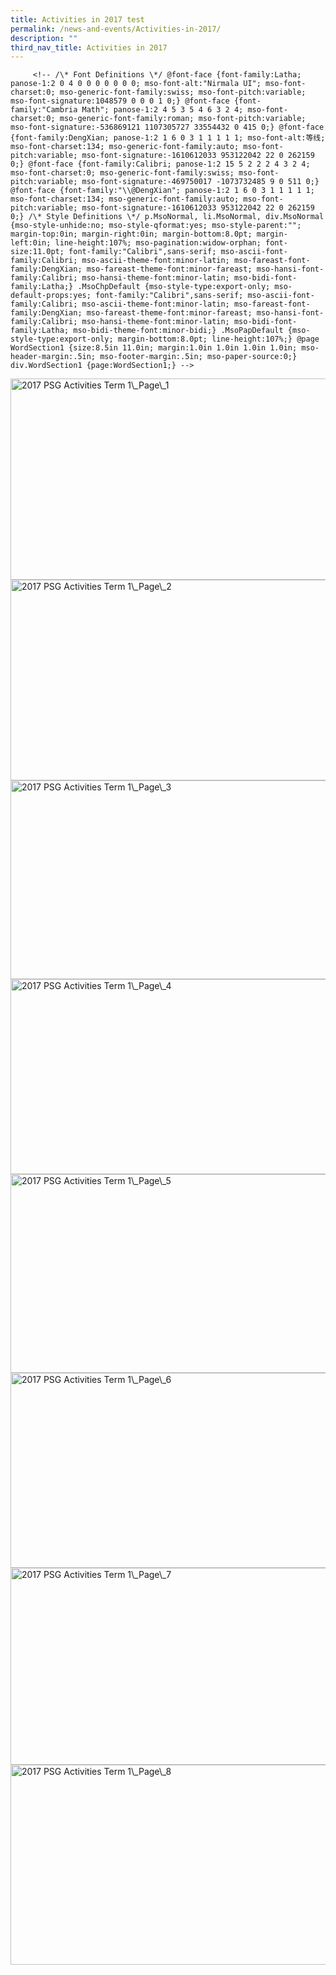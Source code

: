 ```yaml
---
title: Activities in 2017 test
permalink: /news-and-events/Activities-in-2017/
description: ""
third_nav_title: Activities in 2017
---
```


         <!-- /\* Font Definitions \*/ @font-face {font-family:Latha; panose-1:2 0 4 0 0 0 0 0 0 0; mso-font-alt:"Nirmala UI"; mso-font-charset:0; mso-generic-font-family:swiss; mso-font-pitch:variable; mso-font-signature:1048579 0 0 0 1 0;} @font-face {font-family:"Cambria Math"; panose-1:2 4 5 3 5 4 6 3 2 4; mso-font-charset:0; mso-generic-font-family:roman; mso-font-pitch:variable; mso-font-signature:-536869121 1107305727 33554432 0 415 0;} @font-face {font-family:DengXian; panose-1:2 1 6 0 3 1 1 1 1 1; mso-font-alt:等线; mso-font-charset:134; mso-generic-font-family:auto; mso-font-pitch:variable; mso-font-signature:-1610612033 953122042 22 0 262159 0;} @font-face {font-family:Calibri; panose-1:2 15 5 2 2 2 4 3 2 4; mso-font-charset:0; mso-generic-font-family:swiss; mso-font-pitch:variable; mso-font-signature:-469750017 -1073732485 9 0 511 0;} @font-face {font-family:"\\@DengXian"; panose-1:2 1 6 0 3 1 1 1 1 1; mso-font-charset:134; mso-generic-font-family:auto; mso-font-pitch:variable; mso-font-signature:-1610612033 953122042 22 0 262159 0;} /\* Style Definitions \*/ p.MsoNormal, li.MsoNormal, div.MsoNormal {mso-style-unhide:no; mso-style-qformat:yes; mso-style-parent:""; margin-top:0in; margin-right:0in; margin-bottom:8.0pt; margin-left:0in; line-height:107%; mso-pagination:widow-orphan; font-size:11.0pt; font-family:"Calibri",sans-serif; mso-ascii-font-family:Calibri; mso-ascii-theme-font:minor-latin; mso-fareast-font-family:DengXian; mso-fareast-theme-font:minor-fareast; mso-hansi-font-family:Calibri; mso-hansi-theme-font:minor-latin; mso-bidi-font-family:Latha;} .MsoChpDefault {mso-style-type:export-only; mso-default-props:yes; font-family:"Calibri",sans-serif; mso-ascii-font-family:Calibri; mso-ascii-theme-font:minor-latin; mso-fareast-font-family:DengXian; mso-fareast-theme-font:minor-fareast; mso-hansi-font-family:Calibri; mso-hansi-theme-font:minor-latin; mso-bidi-font-family:Latha; mso-bidi-theme-font:minor-bidi;} .MsoPapDefault {mso-style-type:export-only; margin-bottom:8.0pt; line-height:107%;} @page WordSection1 {size:8.5in 11.0in; margin:1.0in 1.0in 1.0in 1.0in; mso-header-margin:.5in; mso-footer-margin:.5in; mso-paper-source:0;} div.WordSection1 {page:WordSection1;} -->

<img class="wp-image-1023 aligncenter" src="/wp-content/uploads/2017/04/2017-PSG-Activities-Term-1\_Page\_1-300x168.jpg" alt="2017 PSG Activities Term 1\_Page\_1" width="575" height="322" />

<img class="aligncenter wp-image-1024 " src="/wp-content/uploads/2017/04/2017-PSG-Activities-Term-1\_Page\_2-300x168.jpg" alt="2017 PSG Activities Term 1\_Page\_2" width="572" height="321" />

<img class="aligncenter wp-image-1025 " src="/wp-content/uploads/2017/04/2017-PSG-Activities-Term-1\_Page\_3-300x168.jpg" alt="2017 PSG Activities Term 1\_Page\_3" width="569" height="318" />

<img class="aligncenter wp-image-1026 " src="/wp-content/uploads/2017/04/2017-PSG-Activities-Term-1\_Page\_4-300x165.jpg" alt="2017 PSG Activities Term 1\_Page\_4" width="567" height="312" />

<img class="wp-image-1027 aligncenter" src="/wp-content/uploads/2017/04/2017-PSG-Activities-Term-1\_Page\_5-300x168.jpg" alt="2017 PSG Activities Term 1\_Page\_5" width="568" height="318" />

<img class=" wp-image-1028 aligncenter" src="/wp-content/uploads/2017/04/2017-PSG-Activities-Term-1\_Page\_6-300x167.jpg" alt="2017 PSG Activities Term 1\_Page\_6" width="561" height="312" />

<img class=" wp-image-1029 aligncenter" src="/wp-content/uploads/2017/04/2017-PSG-Activities-Term-1\_Page\_7-300x168.jpg" alt="2017 PSG Activities Term 1\_Page\_7" width="563" height="315" />

<img class="wp-image-1030 aligncenter" src="/wp-content/uploads/2017/04/2017-PSG-Activities-Term-1\_Page\_8-300x170.jpg" alt="2017 PSG Activities Term 1\_Page\_8" width="564" height="320" />